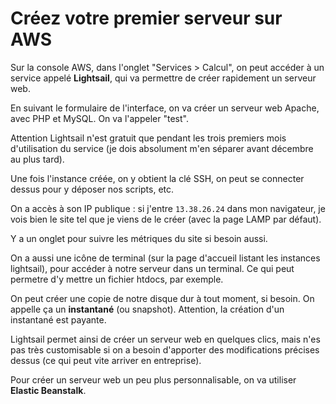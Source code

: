 # Créez votre premier serveur sur AWS

Sur la console AWS, dans l'onglet "Services > Calcul", on peut accéder à un service appelé **Lightsail**, qui va permettre de créer rapidement un serveur web.

En suivant le formulaire de l'interface, on va créer un serveur web Apache, avec PHP et MySQL. On va l'appeler "test".

Attention Lightsail n'est gratuit que pendant les trois premiers mois d'utilisation du service (je dois absolument m'en séparer avant décembre au plus tard).

Une fois l'instance créée, on y obtient la clé SSH, on peut se connecter dessus pour y déposer nos scripts, etc.

On a accès à son IP publique : si j'entre `13.38.26.24` dans mon navigateur, je vois bien le site tel que je viens de le créer (avec la page LAMP par défaut).

Y a un onglet pour suivre les métriques du site si besoin aussi.

On a aussi une icône de terminal (sur la page d'accueil listant les instances lightsail), pour accéder à notre serveur dans un terminal. Ce qui peut permetre d'y mettre un fichier htdocs, par exemple.

On peut créer une copie de notre disque dur à tout moment, si besoin. On appelle ça un **instantané** (ou snapshot). Attention, la création d'un instantané est payante.

Lightsail permet ainsi de créer un serveur web en quelques clics, mais n'es pas très customisable si on a besoin d'apporter des modifications précises dessus (ce qui peut vite arriver en entreprise).

Pour créer un serveur web un peu plus personnalisable, on va utiliser **Elastic Beanstalk**.

